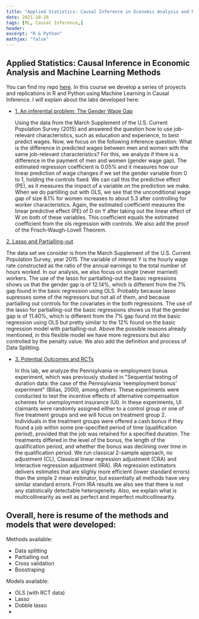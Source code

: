 ```yaml
---
title: "Applied Statistics: Causal Inference in Economic Analysis and Machine Learning Methods "
date: 2021-10-28
tags: [ML, Causal Inference,]
header:
excerpt: "R & Python"
mathjax: "false"
---
```



## Applied Statistics: Causal Inference in Economic Analysis and Machine Learning Methods

You can find my repo [here](https://github.com/stephyriega/ML_CI). In this course we develop a series of proyects and replications in R and Python using Machine Learning in Causal Inference. I will explain about the labs developed here:


* [1. An inferential problem: The Gender Wage Gap](https://github.com/stephyriega/ML_CI/tree/main/An%20inferential%20problem%20The%20Gender%20Wage%20Gap)

  Using the data from the March Supplement of the U.S. Current Population Survey (2015) and answered the question how to use job-relevant characteristics, such as education and experience, to best predict wages. Now, we focus on the following inference question: What is the difference in predicted wages between men and women with the same job-relevant characteristics? For this, we analyze if there is a difference in the payment of men and women (gender wage gap). The estimated regression coefficient is 0.05% and it measures how our linear prediction of wage changes if we set the gender variable from 0 to 1, holding the controls fixed. We can call this the predictive effect (PE), as it measures the impact of a variable on the prediction we make. When we do partilling out with OLS, we see that the unconditional wage gap of size 8.1% for women increases to about 5.3 after controlling for worker characteristics. Again, the estimated coefficient measures the linear predictive effect (PE) of D on Y after taking out the linear effect of W on both of these variables. This coefficient equals the estimated coefficient from the ols regression with controls. We also add the proof of the Frisch-Waugh-Lovell Theorem.

[2. Lasso and Partialling-out](https://github.com/stephyriega/ML_CI/tree/main/Potential%20Outcomes%20and%20RCTs)

The data set we consider is from the March Supplement of the U.S. Current Population Survey, year 2015. The variable of interest Y is the hourly wage rate constructed as the ratio of the annual earnings to the total number of hours worked. In our analysis, we also focus on single (never married) workers. The use of the lasso for partialling-out the basic regressions shows us that the gender gap is of 12.14%, which is different from the 7% gap found in the basic regression using OLS. Probably because lasso supresses some of the regressors but not all of them, and because partialling out controls for the covariates in the both regressions. The use of the lasso for partialling-out the basic regressions shows us that the gender gap is of 11.40%, which is different from the 7% gap found int the basic regression using OLS but pretty similar to the 12% found on the basic regression model with partialling-out. Above the possible reasons already mentioned, in this flexible model we have more regressors but also controlled by the penalty value. We also add the definition and process of Data Splitting.

* [3. Potential Outcomes and RCTs](https://github.com/stephyriega/ML_CI/tree/main/Potential%20Outcomes%20and%20RCTs)

  In this lab, we analyze the Pennsylvania re-employment bonus experiment, which was previously studied in "Sequential testing of duration data: the case of the Pennsylvania ‘reemployment bonus’ experiment" (Bilias, 2000), among others. These experiments were conducted to test the incentive effects of alternative compensation schemes for unemployment insurance (UI). In these experiments, UI claimants were randomly assigned either to a control group or one of five treatment groups and we will focus on treatment group 2. Individuals in the treatment groups were offered a cash bonus if they found a job within some pre-specified period of time (qualification period), provided that the job was retained for a specified duration. The treatments differed in the level of the bonus, the length of the qualification period, and whether the bonus was declining over time in the qualification period. We run classical 2-sample approach, no adjustment (CL), Classical linear regression adjustment (CRA) and Interactive regression adjustment (IRA). IRA regression estimators delivers estimates that are slighly more efficient (lower standard errors) than the simple 2 mean estimator, but essentially all methods have very similar standard errors. From IRA results we also see that there is not any statistically detectable heterogeneity. Also, we explain what is multicollinearity as well as perfect and imperfect multicollinearity. 




## Overall, here is resume of the methods and models that were developed:


Methods available:
- Data splitting
- Partialling out
- Cross validation
- Boostraping

Models available:
- OLS (with RCT data)
- Lasso
- Dobble lasso
- 

